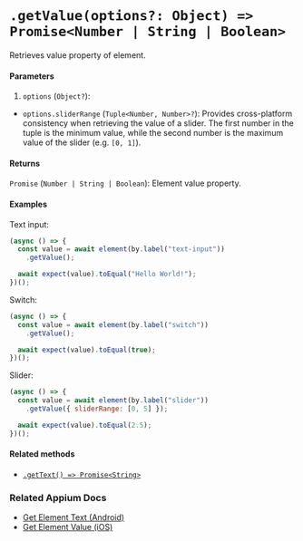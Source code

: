 # `.getValue(options?: Object) => Promise<Number | String | Boolean>`

Retrieves value property of element.

#### Parameters

1. `options` (`Object?`):
  - `options.sliderRange` (`Tuple<Number, Number>?`): Provides cross-platform consistency when retrieving the value of a slider. The first number in the tuple is the minimum value, while the second number is the maximum value of the slider (e.g. `[0, 1]`).

#### Returns

`Promise` (`Number | String | Boolean`): Element value property.

#### Examples

Text input:

```javascript
(async () => {
  const value = await element(by.label("text-input"))
    .getValue();

  await expect(value).toEqual("Hello World!");
})();
```

Switch:

```javascript
(async () => {
  const value = await element(by.label("switch"))
    .getValue();

  await expect(value).toEqual(true);
})();
```

Slider:

```javascript
(async () => {
  const value = await element(by.label("slider"))
    .getValue({ sliderRange: [0, 5] });

  await expect(value).toEqual(2.5);
})();
```

#### Related methods

- [`.getText() => Promise<String>`](./getText.md)

### Related Appium Docs

- [Get Element Text (Android)](http://appium.io/docs/en/commands/element/attributes/text/)
- [Get Element Value (iOS)](http://appium.io/docs/en/commands/element/attributes/value/)